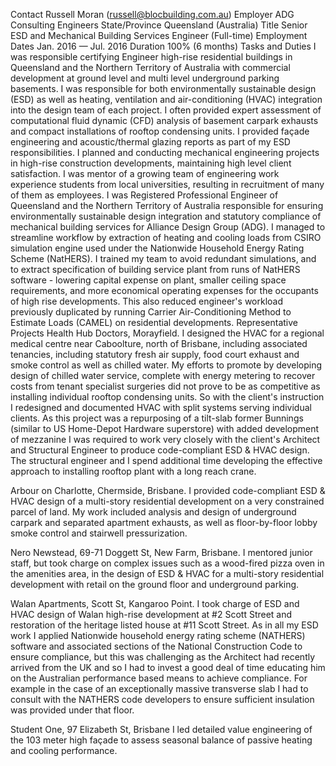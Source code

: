 Contact	Russell Moran (russell@blocbuilding.com.au)
Employer	ADG Consulting Engineers
State/Province	Queensland (Australia)
Title	Senior ESD and Mechanical Building Services Engineer (Full-time)
Employment Dates	Jan. 2016 — Jul. 2016
Duration	100% (6 months)
Tasks and Duties
I was responsible certifying Engineer high-rise residential buildings in Queensland and the Northern Territory of Australia with commercial development at ground level and multi level underground parking basements. I was responsible for both environmentally sustainable design (ESD) as well as heating, ventilation and air-conditioning (HVAC) integration into the design team of each project. I often provided expert assessment of computational fluid dynamic (CFD) analysis of basement carpark exhausts and compact installations of rooftop condensing units. I provided façade engineering and acoustic/thermal glazing reports as part of my ESD responsibilities. I planned and conducting mechanical engineering projects in high-rise construction developments, maintaining high level client satisfaction. I was mentor of a growing team of engineering work experience students from local universities, resulting in recruitment of many of them as employees.
I was Registered Professional Engineer of Queensland and the Northern Territory of Australia responsible for ensuring environmentally sustainable design integration and statutory compliance of mechanical building services for Alliance Design Group (ADG). I managed to streamline workflow by extraction of heating and cooling loads from CSIRO simulation engine used under the Nationwide Household Energy Rating Scheme (NatHERS). I trained my team to avoid redundant simulations, and to extract specification of building service plant from runs of NatHERS software - lowering capital expense on plant, smaller ceiling space requirements, and more economical operating expenses for the occupants of high rise developments. This also reduced engineer's workload previously duplicated by running Carrier Air-Conditioning Method to Estimate Loads (CAMEL) on residential developments.
Representative Projects
Health Hub Doctors, Morayfield. I designed the HVAC for a regional medical centre near Caboolture, north of Brisbane, including associated tenancies, including statutory fresh air supply, food court exhaust and smoke control as well as chilled water. My efforts to promote by developing design of chilled water service, complete with energy metering to recover costs from tenant specialist surgeries did not prove to be as competitive as installing individual rooftop condensing units. So with the client's instruction I redesigned and documented HVAC with split systems serving individual clients. As this project was a repurposing of a tilt-slab former Bunnings (similar to US Home-Depot Hardware superstore) with added development of mezzanine I was required to work very closely with the client's Architect and Structural Engineer to produce code-compliant ESD & HVAC design. The structural engineer and I spend additional time developing the effective approach to installing rooftop plant with a long reach crane.

Arbour on Charlotte, Chermside, Brisbane. I provided code-compliant ESD & HVAC design of a multi-story residential development on a very constrained parcel of land. My work included analysis and design of underground carpark and separated apartment exhausts, as well as floor-by-floor lobby smoke control and stairwell pressurization.

Nero Newstead, 69-71 Doggett St, New Farm, Brisbane. I mentored junior staff, but took charge on complex issues such as a wood-fired pizza oven in the amenities area, in the design of ESD & HVAC for a multi-story residential development with retail on the ground floor and underground parking.

Walan Apartments, Scott St, Kangaroo Point. I took charge of ESD and HVAC design of Walan high-rise development at #2 Scott Street and restoration of the heritage listed house at #11 Scott Street. As in all my ESD work I applied Nationwide household energy rating scheme (NATHERS) software and associated sections of the National Construction Code to ensure compliance, but this was challenging as the Architect had recently arrived from the UK and so I had to invest a good deal of time educating him on the Australian performance based means to achieve compliance. For example in the case of an exceptionally massive transverse slab I had to consult with the NATHERS code developers to ensure sufficient insulation was provided under that floor.

Student One, 97 Elizabeth St, Brisbane I led detailed value engineering of the 103 meter high façade to assess seasonal balance of passive heating and cooling performance.
